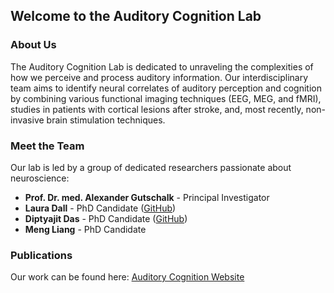 ## Welcome to the Auditory Cognition Lab

### About Us
The Auditory Cognition Lab is dedicated to unraveling the complexities of how we perceive and process auditory information. Our interdisciplinary team aims to identify neural correlates of auditory perception and cognition by combining various functional imaging techniques (EEG, MEG, and fMRI), studies in patients with cortical lesions after stroke, and, most recently, non-invasive brain stimulation techniques.

### Meet the Team
Our lab is led by a group of dedicated researchers passionate about neuroscience:

- **Prof. Dr. med. Alexander Gutschalk** - Principal Investigator
- **Laura Dall** - PhD Candidate ([GitHub](https://github.com/lldoll))
- **Diptyajit Das** - PhD Candidate ([GitHub](https://github.com/dasdiptyajit))
- **Meng Liang** - PhD Candidate 

### Publications
Our work can be found here: [Auditory Cognition Website](https://www.klinikum.uni-heidelberg.de/neurologische-klinik/neurologie-und-poliklinik/forschung/systems-neuroscience/auditory-cognition-lab#publications)
